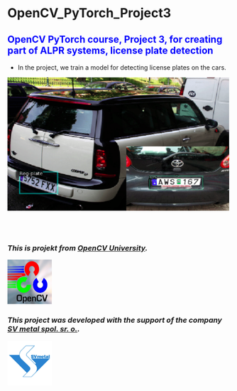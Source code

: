 # OpenCV_PyTorch_Project3

## <font style="color:blue">OpenCV PyTorch course, Project 3, for creating part of ALPR systems, license plate detection</font>

- In the project, we train a model for detecting license plates on the cars.

<img src="https://github.com/RadimKozl/OpenCV_PyTorch_Project3/blob/main/img/object_detection_info.png" alt="ALPR object detection" style="height: 300px; width:500px;"/>

<br><br>

### ***This is projekt from [OpenCV University](https://opencv.org/university/course/deep-learning-with-pytorch/).***

<img src="https://github.com/RadimKozl/OpenCV_PyTorch_Project3/blob/main/img/Open-CV-Acceleration-1.jpg" alt="OpenCV logo" style="height: 100px; width:100px;"/>

### ***This project was developed with the support of the company [SV metal spol. sr. o.](https://www.svmetal.cz/cs).***

<img src="https://github.com/RadimKozl/OpenCV_PyTorch_Project3/blob/main/img/SVmetalLogo.png" alt="OpenCV logo" style="height: 100px; width:100px;"/>

